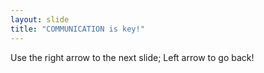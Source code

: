```yaml
---
layout: slide
title: "COMMUNICATION is key!"
---
```



Use the right arrow to the next slide; Left arrow to go back!
